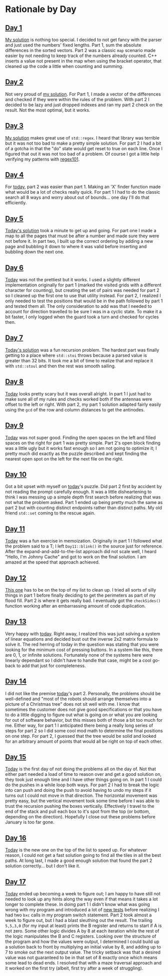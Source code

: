 # Rationale by Day

## [Day 1](https://adventofcode.com/2024/day/1)
[My solution](src/solution/Day01.cpp) is nothing too special.
I decided to not get fancy with the parser and just used the numbers' fixed lengths.
Part 1, sum the absolute differences in the sorted vectors.
Part 2 was a classic `map` scenario made easier by not needing to keep track of the numbers already counted.
C++ inserts a value not present in the map when using the bracket operator, that cleaned up the code a little when counting and summing.

## [Day 2](https://adventofcode.com/2024/day/2)
Not very proud of [my solution](src/solution/Day02.cpp).
For Part 1, I made a vector of the differences and checked if they were within the rules of the problem.
With part 2 I decided to be lazy and just dropped indexes and ran my part 2 check on the result.
Not the most optimal, but it works.

## [Day 3](https://adventofcode.com/2024/day/3)
[My solution](src/solution/Day03.cpp) makes great use of `std::regex`.
I heard that library was terrible but it was not too bad to make a pretty simple solution.
For part 2 I had a bit of a gotcha in that the "do" state would get reset to true on each line.
Once I figured that out it was not too bad of a problem.
Of course I got a little help verifying my patterns with [regex101](https://regex101.com/).

## [Day 4](https://adventofcode.com/2024/day/4)
For [today](src/solution/Day04.cpp), part 2 was easier than part 1.
Making an 'X' finder function made what would be a lot of checks really quick.
For part 1 I had to do the classic search all 8 ways and worry about out of bounds...
one day I'll do that efficiently.

## [Day 5](https://adventofcode.com/2024/day/5)
[Today's solution](src/solution/Day04.cpp) took a minute to get up and going.
For part one I made a map to all the pages that must be after a number and made sure they were not before it.
In part two, I built up the correct ordering by adding a new page and bubbling it down to where it was valid before inserting
and bubbling down the next one.

## [Day 6](https://adventofcode.com/2024/day/6)
[Today](src/solution/Day06.cpp) was not the prettiest but it works.
I used a slightly different implementation originally for part 1 (marked the visited grids with a different character for counting),
but creating the set of pairs was needed for part 2 so I cleaned up the first one to use that utility instead.
For part 2, I realized I only needed to test the positions that would be in the path followed by part 1 and tested them all.
The only consideration to add was that I needed to account for direction travelled to be sure I was in a cyclic state.
To make it a bit faster, I only logged when the guard took a turn and checked for cycles then.

## [Day 7](https://adventofcode.com/2024/day/7)
[Today's solution](src/solution/Day07.cpp) was a fun recursion problem.
The hardest part was finally getting to a place where `std::stoi` throws because a parsed value is greater than 32 bits.
It took me a bit of time to realize that and replace it with `std::stoul` and then the rest was smooth sailing.

## [Day 8](https://adventofcode.com/2024/day/8)
[Today](src/solution/Day08.cpp) looks pretty scary but it was overall alright.
In part 1 I just had to make sure all of my rules and checks worked both if the antennas were offset to the left or right.
With part 2, my part 1 solution adapted fairly easily using the `gcd` of the row and column distances to get the antinodes.

## [Day 9](https://adventofcode.com/2024/day/9)
[Today](src/solution/Day09.cpp) was not super good.
Finding the open spaces on the left and filled spaces on the right for part 1 was pretty simple.
Part 2's open block finding was a little ugly but it works fast enough so I am not going to optimize it;
I pretty much did exactly as the puzzle described and kept finding the nearest open spot on the left for the next file on the right.

## [Day 10](https://adventofcode.com/2024/day/10)
Got a bit upset with myself on [today](src/solution/Day10.cpp)'s puzzle.
Did part 2 first by accident by not reading the prompt carefully enough.
It was a little disheartening to think I was messing up a simple depth first search before realizing that was not what the problem asked.
Part 1 ended up being pretty much the same as part 2 but with counting distinct endpoints rather than distinct paths.
My old friend `std::set` coming to the rescue again.

## [Day 11](https://adventofcode.com/2024/day/11)
[Today](src/solution/Day11.cpp) was a fun exercise in memoization.
Originally in part 1 I followed what the problem said to a T;
I left `Day11::blink()` in the source just for reference.
After the expand-and-add-to-the-list approach did not scale well, I heard "Hello, I'm Johnny Cache" and got to work on the final solution.
I am amazed at the speed that approach achieved.

## [Day 12](https://adventofcode.com/2024/day/12)
[This one](src/solution/Day12.cpp) has to be on the top of my list to clean up.
I tried all sorts of silly things in part 1 before finally deciding to get the perimeters as part of my flood fill.
Part 2 is where it gets really bad.
I eventually got the `checkSides()` function working after an embarrassing amount of code duplication.

## [Day 13](https://adventofcode.com/2024/day/13)
Very happy with [today](src/solution/Day13.cpp).
Right away, I realized this was just solving a system of linear equations and decided bust out the inverse 2x2 matrix formula to solve it.
The red herring of today in the question was stating that you were looking for the minimum cost of pressing buttons.
In a system like this, there are 0, 1, or infinite solutions.
Fortunately none of the systems here were linearly dependant so I didn't have to handle that case, might be a cool go-back to add that
just for completeness.

## [Day 14](https://adventofcode.com/2024/day/14)
I did not like the premise [today](src/solution/Day14.cpp)'s part 2.
Personally, the problems should be well-defined and "most of the robots should arrange themselves into a picture of a Christmas tree"
does not sit well with me.
I know that sometimes the customer does not give good specifications or that you have to do a little digging to figure out what is going
on or what you are looking for out of software behavior, but this misses both of those a bit too much for me.
Either way, for part 1 I anticipated there being a really long series of steps for part 2 so I did some cool mod math to determine the final
positions on one step.
For part 2, I guessed that the tree would be solid and looked for an arbitrary amount of points that would all be right on top of each other.

## [Day 15](https://adventofcode.com/2024/day/15)
[Today](src/solution/Day15.cpp) is the first day of not doing the problems all on the day of.
Not that either part needed a load of time to reason over and get a good solution on, they took just enough time and I have other things going on.
In part 1 I could do the pushes in a while loop both ways.
For part 2 I had to break the logic into can push and doing the push to avoid having to undo my steps if it turns out I could not move in that direction.
The horizontal movement was pretty easy, but the vertical movement took some time before I was able to trust the recursion pushing the boxes vertically.
Effectively I travel to the end of the stack and pull each box to it's spot from the top (or bottom, depending on the direction).
Hopefully I close out these problems before January is too far gone.

## [Day 16](https://adventofcode.com/2024/day/16)
[Today](src/solution/Day16.cpp) is the new one on the top of the list to speed up.
For whatever reason, I could not get a fast solution going to find all the tiles in all the best paths.
At long last, I made a good enough solution that found the part 2 solution correctly... but I don't like it.

## [Day 17](https://adventofcode.com/2024/day/17)
[Today](src/solution/Day17.cpp) ended up becoming a week to figure out;
I am happy to have still not needed to look up any hints along the way even if that means it takes a lot longer to complete these.
In doing part 1 I didn't know what was going wrong with my program and introduced a lot of [new tests](test/test_ElfComputer.cpp)
before realizing I had two `bxc` calls in my program switch statement.
Part 2 took almost a week to figure out, but I had a blast sleuthing out the result.
The trailing `5,5,3,0` (for my input at least) prints the B register and returns to start if A is not zero.
Some other logic divides A by 8 at each iteration while the rest of the logic manipulates the B and C registers.
Looking over the structure of the program and how the values were output, I determined I could build up a solution
back to front by multiplying an initial value by 8, and adding up to 7 to smoke out the next output value.
The tricky setback was that a desired value was not guaranteed to be in that set of 8 exactly once which means some lead to dead ends.
I resolved that with a maze traversal approach and it worked on the first try (albeit, first try after a week of struggling).
